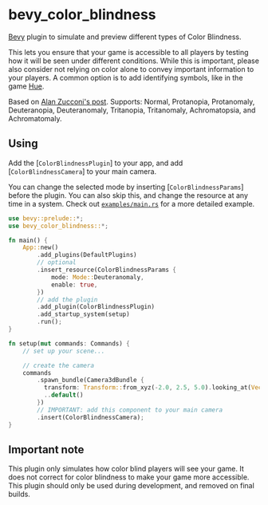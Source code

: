 # bevy_color_blindness

[Bevy](https://docs.rs/bevy) plugin to simulate and preview different types of
Color Blindness.

This lets you ensure that your game is accessible to all players by testing how it will be seen under different conditions. 
While this is important, please also consider not relying on color alone to convey important information to your players.
A common option is to add identifying symbols, like in the game [Hue](https://gameaccessibilityguidelines.com/hue-colorblind-mode/).

Based on [Alan Zucconi's post](https://www.alanzucconi.com/2015/12/16/color-blindness/). Supports: Normal, Protanopia, Protanomaly, Deuteranopia, Deuteranomaly, Tritanopia, Tritanomaly, Achromatopsia, and Achromatomaly.

## Using

Add the [`ColorBlindnessPlugin`] to your app, and add [`ColorBlindnessCamera`] to
your main camera.

You can change the selected mode by inserting [`ColorBlindnessParams`] before the plugin.
You can also skip this, and change the resource at any time in a system. Check out
[`examples/main.rs`](https://github.com/annieversary/bevy_color_blindness/tree/main/examples/main.rs)
for a more detailed example.

```rust
use bevy::prelude::*;
use bevy_color_blindness::*;

fn main() {
    App::new()
        .add_plugins(DefaultPlugins)
        // optional
        .insert_resource(ColorBlindnessParams {
            mode: Mode::Deuteranomaly,
            enable: true,
        })
        // add the plugin
        .add_plugin(ColorBlindnessPlugin)
        .add_startup_system(setup)
        .run();
}

fn setup(mut commands: Commands) {
    // set up your scene...

    // create the camera
    commands
        .spawn_bundle(Camera3dBundle {
          transform: Transform::from_xyz(-2.0, 2.5, 5.0).looking_at(Vec3::ZERO, Vec3::Y),
          ..default()
        })
        // IMPORTANT: add this component to your main camera
        .insert(ColorBlindnessCamera);
}
```

## Important note

This plugin only simulates how color blind players will see your game.
It does not correct for color blindness to make your game more accessible.
This plugin should only be used during development, and removed on final builds.
